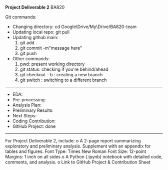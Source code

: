 **Project Deliverable 2**
BA820

Git commands: 
- Changing directory: cd Google\Drive/My\Drive/BA820-team
- Updating local repo: git pull
- Updating github main:
    1. git add .
    2. git commit -m"message here"
    3. git push
- Other commands:
    1. pwd:  present working directory
    2. git status: checking if you're behind/ahead
    3. git checkout - b <branch-name>: creating a new branch
    4. git switch <branch-name>: switching to a different branch
---------------------------------
- EDA: 
- Pre-processing: 
- Analysis Plan: 
- Preliminary Results: 
- Next Steps: 
- Coding Contribution:
- GitHub Project: done  
----------------------------------
For Project Deliverable 2, include:
o A 2-page report summarizing exploratory and preliminary analysis. Supplement with an appendix for
tables and figures.
Font Type: Times New Roman
Font Size: 12-point
Margins: 1 inch on all sides
o A Python (.ipynb) notebook with detailed code, comments, and analysis.
o Link to GitHub Project & Contribution Sheet

